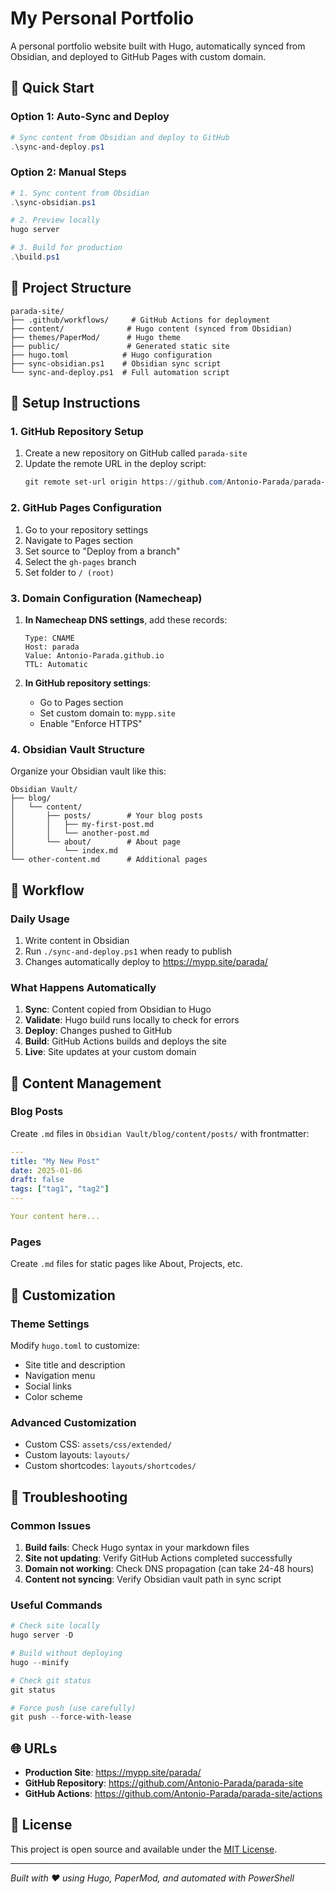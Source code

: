 # My Personal Portfolio

A personal portfolio website built with Hugo, automatically synced from Obsidian, and deployed to GitHub Pages with custom domain.

## 🚀 Quick Start

### Option 1: Auto-Sync and Deploy
```powershell
# Sync content from Obsidian and deploy to GitHub
.\sync-and-deploy.ps1
```

### Option 2: Manual Steps
```powershell
# 1. Sync content from Obsidian
.\sync-obsidian.ps1

# 2. Preview locally
hugo server

# 3. Build for production
.\build.ps1
```

## 📁 Project Structure

```
parada-site/
├── .github/workflows/     # GitHub Actions for deployment
├── content/              # Hugo content (synced from Obsidian)
├── themes/PaperMod/      # Hugo theme
├── public/               # Generated static site
├── hugo.toml            # Hugo configuration
├── sync-obsidian.ps1    # Obsidian sync script
└── sync-and-deploy.ps1  # Full automation script
```

## 🔧 Setup Instructions

### 1. GitHub Repository Setup

1. Create a new repository on GitHub called `parada-site`
2. Update the remote URL in the deploy script:
   ```powershell
   git remote set-url origin https://github.com/Antonio-Parada/parada-site.git
   ```

### 2. GitHub Pages Configuration

1. Go to your repository settings
2. Navigate to Pages section
3. Set source to "Deploy from a branch"
4. Select the `gh-pages` branch
5. Set folder to `/ (root)`

### 3. Domain Configuration (Namecheap)

1. **In Namecheap DNS settings**, add these records:
   ```
   Type: CNAME
   Host: parada
   Value: Antonio-Parada.github.io
   TTL: Automatic
   ```

2. **In GitHub repository settings**:
   - Go to Pages section
   - Set custom domain to: `mypp.site`
   - Enable "Enforce HTTPS"

### 4. Obsidian Vault Structure

Organize your Obsidian vault like this:
```
Obsidian Vault/
├── blog/
│   └── content/
│       ├── posts/        # Your blog posts
│       │   ├── my-first-post.md
│       │   └── another-post.md
│       └── about/        # About page
│           └── index.md
└── other-content.md      # Additional pages
```

## 🔄 Workflow

### Daily Usage
1. Write content in Obsidian
2. Run `./sync-and-deploy.ps1` when ready to publish
3. Changes automatically deploy to https://mypp.site/parada/

### What Happens Automatically
1. **Sync**: Content copied from Obsidian to Hugo
2. **Validate**: Hugo build runs locally to check for errors
3. **Deploy**: Changes pushed to GitHub
4. **Build**: GitHub Actions builds and deploys the site
5. **Live**: Site updates at your custom domain

## 📝 Content Management

### Blog Posts
Create `.md` files in `Obsidian Vault/blog/content/posts/` with frontmatter:
```yaml
---
title: "My New Post"
date: 2025-01-06
draft: false
tags: ["tag1", "tag2"]
---

Your content here...
```

### Pages
Create `.md` files for static pages like About, Projects, etc.

## 🎨 Customization

### Theme Settings
Modify `hugo.toml` to customize:
- Site title and description
- Navigation menu
- Social links
- Color scheme

### Advanced Customization
- Custom CSS: `assets/css/extended/`
- Custom layouts: `layouts/`
- Custom shortcodes: `layouts/shortcodes/`

## 🔧 Troubleshooting

### Common Issues

1. **Build fails**: Check Hugo syntax in your markdown files
2. **Site not updating**: Verify GitHub Actions completed successfully
3. **Domain not working**: Check DNS propagation (can take 24-48 hours)
4. **Content not syncing**: Verify Obsidian vault path in sync script

### Useful Commands
```powershell
# Check site locally
hugo server -D

# Build without deploying
hugo --minify

# Check git status
git status

# Force push (use carefully)
git push --force-with-lease
```

## 🌐 URLs

- **Production Site**: https://mypp.site/parada/
- **GitHub Repository**: https://github.com/Antonio-Parada/parada-site
- **GitHub Actions**: https://github.com/Antonio-Parada/parada-site/actions

## 📄 License

This project is open source and available under the [MIT License](LICENSE).

---

*Built with ❤️ using Hugo, PaperMod, and automated with PowerShell*
